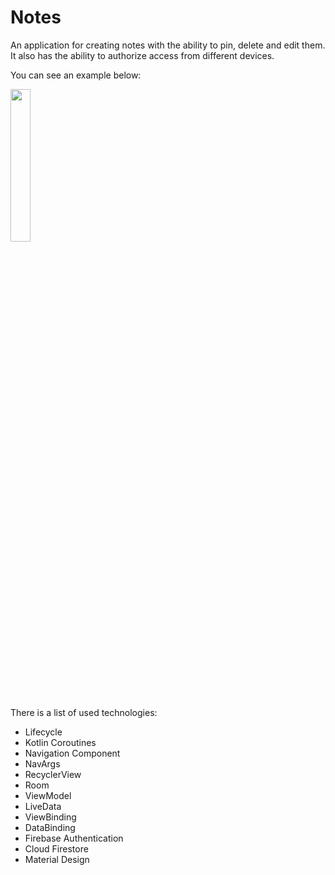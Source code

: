 # Notes
An application for creating notes with the ability to pin, delete and edit them. It also has the ability to authorize access from different devices.

You can see an example below:

<img src="https://github.com/victoryzhura/Notes/blob/main/Gif.gif" width="25%" height = "25%">

There is a list of used technologies: 
- Lifecycle
- Kotlin Coroutines
- Navigation Component 
- NavArgs 
- RecyclerView
- Room 
- ViewModel 
- LiveData
- ViewBinding 
- DataBinding
- Firebase Authentication
- Cloud Firestore
- Material Design
